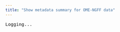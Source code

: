 ```yaml
---
title: "Show metadata summary for OME-NGFF data"
---
```

<script type="application/ld+json">
{
  "@context": "http://schema.org",
  "@type": "Catalog",
  "inLanguage": "en-US",
  "name": "IDR OME-NGFF Samples"
  "publisher": {
    "@type": "Organization",
    "name": "GitHub"
  },
  "copyrightYear": "2022",
  "discussionUrl": "https://github.com/IDR/ome-ngff-samples/issues"
}
</script>

<div id="log">
<pre>Logging...</pre>
</div>

<script type="module">

    import { slice, addCodec, openArray } from "https://cdn.skypack.dev/zarr";


    async function exampleES6() {

        let attrs = await fetch(url + "/.zattrs").then(rsp => rsp.json());
        console.log("attrs", attrs);
        let paths = attrs.multiscales[0].datasets.map(d => d.path);
        let lastPath = paths[paths.length - 2];

        const channels = rootAttrs.omero.channels;
        const ranges = channels.map((ch) => {return {min: ch.window.start, max: ch.window.end}});

        // Dynamic import 
        addCodec("blosc", async () => (await import("https://cdn.skypack.dev/numcodecs/blosc")).default);
        const z = await openArray({ store: url + "/" + lastPath });

        let c = 0;
        let zarray = await z.get([0, c, 80, null, null]);
        console.log(zarray);


        const RED = 0;
        const GREEN = 1;
        const BLUE = 2;


        
        // Need to interleave the channels in RGBA buffer...
        const rgba = new Uint8ClampedArray(4 * zarray.data.length).fill(0);
        let offset = 0;
        for (let i = 0; i < raw_chs[0].data.length; i++) {
            for (let c=0; c < raw_chs.length; c++) {
            let v = ((raw_chs[c].data[i] - ranges[c].min) / (ranges[c].max - ranges[c].min));
            rgba[offset + c] = (v * 256) << 0;
            }
            rgba[offset + 3] = 255; // alpha
            offset += 4;
        }
        return rgba;
    }

function log(text) {
    const el = document.createElement("pre");
    el.innerHTML = text;
    document.getElementById("log").appendChild(el);
}

function logJson(data) {
    log(JSON.stringify(data, null, 2));
}

async function getJson(url) {
    return await fetch(url).then(rsp => rsp.json());
}

async function loadRegion(path, region) {
    // E.g. region = [1,1,1,"0:100", "0:100"]
    region = region.map(dim => {
        if (typeof dim === "string") {
            let startStop = dim.split(":").map(d => parseInt(d));
            console.log("startStop", startStop, dim.split(":"));
            return startStop.length === 2 ? slice(...startStop) : startStop[0];
        }
        return dim;
    });
    console.log("region", region);
    const z = await openArray({ store: source + path });
    let zarray = await z.get(region);
    console.log(zarray);
    return zarray;
}

async function renderRegion(path, region, range) {
    const zarray = await loadRegion(path, region);
    const shape = zarray.shape;
    const data = zarray.data;
    const height = shape[0];
    const width = shape[1];

    let red = 0;
    let green = 1;
    let blue = 2;
    let alpha = 3;
    console.log("SHAPE", shape, shape[0] * shape[1]);
    console.log("data.length", data.length, data.length * 4)

    const rgba = new Uint8ClampedArray(4 * height * width).fill(0);
    let offset = 0;
    console.log(range)
    let maxPixel = 0
    let maxValue = 0;
    for (let y = 0; y < height; y++) {
        for (let x = 0; x < width; x++) {
        // for (let c=0; c < raw_chs.length; c++) {
            let rawValue = data[y][x];
            maxPixel = Math.max(maxPixel, rawValue);
            let fraction = ((rawValue - range[0]) / (range[1] - range[0]));
            let v = (fraction * 256) << 0;
            maxValue = Math.max(maxValue, v);
            rgba[offset + red] = v;
            rgba[offset + green] = v;
            rgba[offset + blue] = v;
            rgba[offset + alpha] = 255; // alpha
            offset += 4;
        }
    }
    console.log("maxValue", maxValue, "maxPixel", maxPixel);
    console.log("rgba", rgba);
    logCanvas(rgba, width, height);
}

function logCanvas(rgba, width, height) {
  // Create image and draw to canvas
  const img = new ImageData(rgba, width, height);
  // add canvas...
  let canvas = document.createElement("canvas");
  canvas.width = width;
  canvas.height = height;
  document.getElementById("log").appendChild(canvas);
//   var canvas = document.getElementById('canvas');
  var ctx = canvas.getContext('2d');
  ctx.putImageData(img, 0, 0);
}


(async function() {
    const searchParams = new URLSearchParams(window.location.search);
    let source = searchParams.get('source');
    if (!source) {
        log("Use e.g. ?source=https://uk1s3.embassy.ebi.ac.uk/idr/zarr/v0.3/9836842.zarr to load OME-NGFF Image")
    }

    if (!source.endsWith("/")) {
        source = source + "/";
    }
    window.source = source;

    console.log("source", source);
    log("source " + source);

    const zattrsUrl = source + ".zattrs"
    log("Fetching... " + zattrsUrl);

    let rootAttrs = await getJson(zattrsUrl);
    logJson(rootAttrs);

    let paths = rootAttrs.multiscales[0].datasets.map(d => d.path);

    log("paths");
    logJson(paths);

    let channelRanges = [];
    if (rootAttrs?.omero?.channels) {
        channelRanges = rootAttrs?.omero?.channels.map(channel => {
            return [channel.window.start, channel.window.end];
        })
    }
    log("channelRanges")
    logJson(channelRanges);

    for (let i=paths.length - 1; i>=0; i--) {
        let path = paths[i];
        let arrayUrl = source + path;
        let zAttrsUrl = arrayUrl + "/.zarray";
        log("Loading..." + zAttrsUrl)
        let arrayAttrs = await getJson(zAttrsUrl);
        console.log(arrayAttrs);

        const shape = arrayAttrs.shape;
        log("Shape: " + JSON.stringify(shape));
        const dims = shape.length;
        const sizeX = shape[dims - 1];
        const sizeY = shape[dims - 2];

        let xSlice = null;
        let ySlice = null;

        if (sizeX > 512) {
            // xSlice = "0:512";
            continue
        }
        if (sizeY > 512) {
            // ySlice = "0:512";
            continue;
        }

        for(let c=0; c<channelRanges.length; c++) {
            log("Render region: c: " + c);
            await renderRegion(path, [0, c, 200, ySlice, xSlice], [0, 10000]);
        } 
    };
})();

</script>
